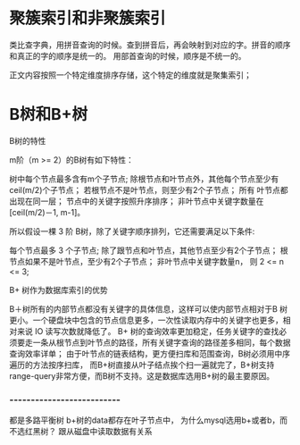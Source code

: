 # 聚簇索引和非聚簇索引

类比查字典，用拼音查询的时候。查到拼音后，再会映射到对应的字。拼音的顺序和真正的字的顺序是统一的。
用部首查询的时候，顺序是不统一的。

正文内容按照一个特定维度排序存储，这个特定的维度就是聚集索引；



# B树和B+树

B树的特性

m阶（m >= 2）的B树有如下特性：

树中每个节点最多含有m个子节点;
除根节点和叶节点外，其他每个节点至少有 ceil(m/2)个子节点；
若根节点不是叶节点，则至少有2个子节点；
所有 叶节点都出现在同一层；
节点中的关键字按照升序排序；
非叶节点中关键字数量在 [ceil(m/2)－1, m-1]。

所以假设一棵 3 阶 B树，除了关键字顺序排列，它还需要满足以下条件:

每个节点最多 3 个子节点;
除了跟节点和叶节点，其他节点至少有2个子节点；
根节点如果不是叶节点，至少有2个子节点；
非叶节点中关键字数量n， 则 2 <= n <= 3;





B+ 树作为数据库索引的优势

B＋树所有的内部节点都没有关键字的具体信息，这样可以使内部节点相对于B 树更小。一个硬盘块中包含的节点信息更多，一次性读取内存中的关键字也更多，相对来说 IO 读写次数就降低了。
B+ 树的查询效率更加稳定，任务关键字的查找必须要走一条从根节点到叶节点的路径，所有关键字查询的路径差多相同，每个数据查询效率详单；
由于叶节点的链表结构，更方便扫库和范围查询，B树必须用中序遍历的方法按序扫库， 而B+树直接从叶子结点挨个扫一遍就完了，B+树支持range-query非常方便，而B树不支持。这是数据库选用B+树的最主要原因。

### --------------------------
都是多路平衡树
b+树的data都存在叶子节点中，
为什么mysql选用b+或者b，而不选红黑树？
跟从磁盘中读取数据有关系